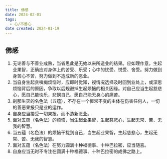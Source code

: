 ```yaml
---
title: 佛感
date: 2024-02-01
tags:
  - 心/不善心
date created: 2024-01-19
---
```



## 佛感

1. 无论善与不善业成熟，当省思此是无始以来所造业的结果。应如理作意，生起业果智，正确应对身体上的苦受、乐受；心中的忧受、悦受、舍受。努力做到身苦心不苦，努力做到不造成新的恶业。
2. 当自身生起贪嗔痴烦恼时，应即时觉知，视情况选择及时回到业处上，或深思烦恼背后的原因，争取以后规避掉生起烦恼的相关因缘。对自己应当生起慈悲心，愿自己能快乐，悲悯自己，愿自己能无身心的痛苦。
3. 刹那生灭的名色法（五蕴），不存在一个恒常不变的主体在伤害任何人，一切的善恶果报只是业的运作。
4. 自身应当接受一切果报，而不造新恶业。
5. 面对五蕴（名色法）的烦恼，当生起业果智，生起慈悲心，生起无常、苦、无我的智慧。 
6. 当五蕴（名色法）的烦恼干扰到自己，当生起业果智，生起慈悲心，生起无常、苦、无我的智慧。
7. 面对五蕴（名色法）在努力圆满十种福德事、十种巴拉密，应当随喜。
8. 自身应当无时不专注在圆满十种福德事、十种巴拉密的成佛之路上。


